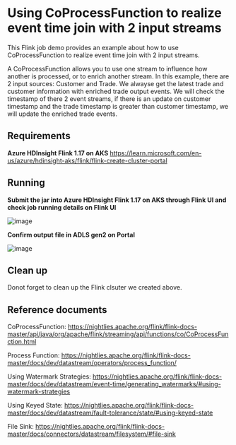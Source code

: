 # Using CoProcessFunction to realize event time join with 2 input streams

This Flink job demo provides an example about how to use CoProcessFunction to realize event time join with 2 input streams.

A CoProcessFunction allows you to use one stream to influence how another is processed, or to enrich another stream. In this example, there are 2 input sources: Customer and Trade. We alwayse get the latest trade and customer information with enriched trade output events. We will check the timestamp of there 2 event streams, if there is an update on customer timestamp and the trade timestamp is greater than customer timestamp, we will update the enriched trade events. 


## Requirements
**Azure HDInsight Flink 1.17 on AKS**
https://learn.microsoft.com/en-us/azure/hdinsight-aks/flink/flink-create-cluster-portal

## Running

**Submit the jar into Azure HDInsight Flink 1.17 on AKS through Flink UI and check job running details on Flink UI**

![image](https://github.com/Guodong-Wang-prog/hdinsight-aks/assets/60081730/79356581-3491-49f8-b828-ba5e3bb4e9a5)


**Confirm output file in ADLS gen2 on Portal**

![image](https://github.com/Guodong-Wang-prog/hdinsight-aks/assets/60081730/c85f0c5a-7b08-4bbb-a1bf-6a2dd4c94c9c)


## Clean up
Donot forget to clean up the Flink clsuter we created above.

## Reference documents

CoProcessFunction: https://nightlies.apache.org/flink/flink-docs-master/api/java/org/apache/flink/streaming/api/functions/co/CoProcessFunction.html

Process Function: https://nightlies.apache.org/flink/flink-docs-master/docs/dev/datastream/operators/process_function/

Using Watermark Strategies: https://nightlies.apache.org/flink/flink-docs-master/docs/dev/datastream/event-time/generating_watermarks/#using-watermark-strategies

Using Keyed State: https://nightlies.apache.org/flink/flink-docs-master/docs/dev/datastream/fault-tolerance/state/#using-keyed-state

File Sink: https://nightlies.apache.org/flink/flink-docs-master/docs/connectors/datastream/filesystem/#file-sink
